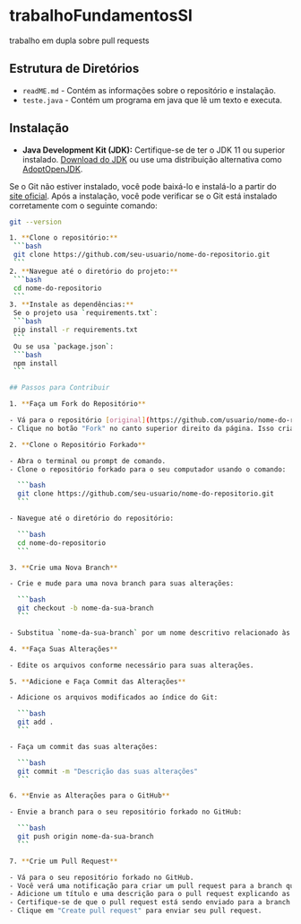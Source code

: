 # trabalhoFundamentosSI
trabalho em dupla sobre pull requests

## Estrutura de Diretórios

- `readME.md` - Contém as informações sobre o repositório e instalação.
- `teste.java` - Contém um programa em java que lê um texto e executa.

## Instalação

- **Java Development Kit (JDK):** Certifique-se de ter o JDK 11 ou superior instalado. [Download do JDK](https://www.oracle.com/java/technologies/javase-jdk11-downloads.html) ou use uma distribuição alternativa como [AdoptOpenJDK](https://adoptium.net/).

 Se o Git não estiver instalado, você pode baixá-lo e instalá-lo a partir do [site oficial](https://git-scm.com/downloads). Após a instalação, você pode verificar se o Git está instalado corretamente com o seguinte comando:

   ```bash
   git --version

1. **Clone o repositório:**
    ```bash
    git clone https://github.com/seu-usuario/nome-do-repositorio.git
    ```
2. **Navegue até o diretório do projeto:**
    ```bash
    cd nome-do-repositorio
    ```
3. **Instale as dependências:**
    Se o projeto usa `requirements.txt`:
    ```bash
    pip install -r requirements.txt
    ```
    Ou se usa `package.json`:
    ```bash
    npm install
    ```

## Passos para Contribuir

1. **Faça um Fork do Repositório**

   - Vá para o repositório [original](https://github.com/usuario/nome-do-repositorio) no GitHub.
   - Clique no botão "Fork" no canto superior direito da página. Isso criará uma cópia do repositório em sua própria conta do GitHub.

2. **Clone o Repositório Forkado**

   - Abra o terminal ou prompt de comando.
   - Clone o repositório forkado para o seu computador usando o comando:

     ```bash
     git clone https://github.com/seu-usuario/nome-do-repositorio.git
     ```

   - Navegue até o diretório do repositório:

     ```bash
     cd nome-do-repositorio
     ```

3. **Crie uma Nova Branch**

   - Crie e mude para uma nova branch para suas alterações:

     ```bash
     git checkout -b nome-da-sua-branch
     ```

   - Substitua `nome-da-sua-branch` por um nome descritivo relacionado às suas alterações.

4. **Faça Suas Alterações**

   - Edite os arquivos conforme necessário para suas alterações.

5. **Adicione e Faça Commit das Alterações**

   - Adicione os arquivos modificados ao índice do Git:

     ```bash
     git add .
     ```

   - Faça um commit das suas alterações:

     ```bash
     git commit -m "Descrição das suas alterações"
     ```

6. **Envie as Alterações para o GitHub**

   - Envie a branch para o seu repositório forkado no GitHub:

     ```bash
     git push origin nome-da-sua-branch
     ```

7. **Crie um Pull Request**

   - Vá para o seu repositório forkado no GitHub.
   - Você verá uma notificação para criar um pull request para a branch que você acabou de enviar. Clique em "Compare & pull request".
   - Adicione um título e uma descrição para o pull request explicando as alterações feitas.
   - Certifique-se de que o pull request está sendo enviado para a branch principal do repositório original.
   - Clique em "Create pull request" para enviar seu pull request.